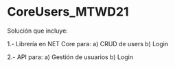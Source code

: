# CoreUsers_MTWD21

Solución que incluye:

1.- Librería en NET Core para:
  a) CRUD de users
  b) Login
  
2.- API para:
  a) Gestión de usuarios 
  b) Login
  
  
  
